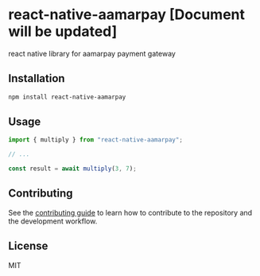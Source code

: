 # react-native-aamarpay [Document will be updated]

react native library for aamarpay payment gateway

## Installation

```sh
npm install react-native-aamarpay
```

## Usage

```js
import { multiply } from "react-native-aamarpay";

// ...

const result = await multiply(3, 7);
```

## Contributing

See the [contributing guide](CONTRIBUTING.md) to learn how to contribute to the repository and the development workflow.

## License

MIT
